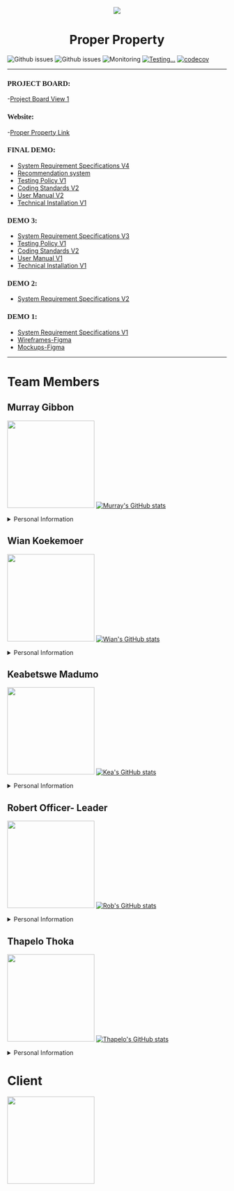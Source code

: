 <p align = "center">
 <img src="https://user-images.githubusercontent.com/98401898/234871025-85165ef2-303b-48b1-8df1-e5afd9520a3b.png">
</p>
<h1 align="center">Proper Property</h1>

![Github issues](https://img.shields.io/github/issues/COS301-SE-2023/Proper-Property.svg)
![Github issues](https://img.shields.io/github/issues-closed/COS301-SE-2023/Proper-Property.svg)
![Monitoring](https://img.shields.io/uptimerobot/status/m794412596-b37953dcaaa4df17641a8a80?style=plastic)
[![Testing...](https://github.com/COS301-SE-2023/Proper-Property/actions/workflows/tester.yml/badge.svg)](https://github.com/COS301-SE-2023/Proper-Property/actions/workflows/tester.yml)
[![codecov](https://codecov.io/gh/COS301-SE-2023/Proper-Property/branch/main/graph/badge.svg?token=274GR552X4)](https://codecov.io/gh/COS301-SE-2023/Proper-Property)

---
<strong><h3 style="font-family: Jetbrains Mono">PROJECT BOARD:</h3></strong>

-[Project Board View 1](https://github.com/orgs/COS301-SE-2023/projects/21/views/1)

<strong><h3 style="font-family: Jetbrains Mono">Website:</h3></strong>
-[Proper Property Link](https://proper-property-51963.web.app)

<strong><h3 style="font-family: Jetbrains Mono">FINAL DEMO:</h3></strong>
- [System Requirement Specifications V4](https://drive.google.com/file/d/1IgXEcNUFrKMk_Gz_LBBkaZpHyLjNvWP2/view?usp=drive_link)
- [Recommendation system](https://drive.google.com/file/d/1ALgen1rnK8ziXL-jmdtiyCHX8mgjzMpf/view?usp=drive_link)
- [Testing Policy V1](https://drive.google.com/file/d/1MIdRFCY9PuQo60ze5-LXeKud1Aqro8Ev/view?usp=sharing)
- [Coding Standards V2](https://drive.google.com/file/d/15m9egiRO__sVOkkSOaT2x_oGlpRvkMzj/view?usp=sharing)
- [User Manual V2](https://drive.google.com/file/d/19PEu1p3PxNLQsz4uN9ThpXuuRVSDvemG/view?usp=sharing)
- [Technical Installation V1](https://drive.google.com/file/d/17q184yZ9bTxEl1Ha1AW9Kf7_VGGi9JGD/view?usp=sharing)


<strong><h3 style="font-family: Jetbrains Mono">DEMO 3:</h3></strong>
- [System Requirement Specifications V3](https://drive.google.com/file/d/1gNDCB_RqPpo3Ova7XqVRzJDxda2xBy9A/view?usp=drive_link)
- [Testing Policy V1](https://drive.google.com/file/d/1MIdRFCY9PuQo60ze5-LXeKud1Aqro8Ev/view?usp=sharing)
- [Coding Standards V2](https://drive.google.com/file/d/15m9egiRO__sVOkkSOaT2x_oGlpRvkMzj/view?usp=sharing)
- [User Manual V1](https://drive.google.com/file/d/1WIO7qogR7ytzYu1os2CLziCzTO6-qutE/view?usp=sharing)
- [Technical Installation V1](https://drive.google.com/file/d/17q184yZ9bTxEl1Ha1AW9Kf7_VGGi9JGD/view?usp=sharing)
  
<strong><h3 style="font-family: Jetbrains Mono">DEMO 2:</h3></strong>
- [System Requirement Specifications V2](https://drive.google.com/file/d/1cU503qaPC5qviA-x2P3raSAUhXTepZ71/view?usp=sharing)

<strong><h3 style="font-family: Jetbrains Mono">DEMO 1:</h3></strong>

- [System Requirement Specifications V1](https://drive.google.com/file/d/1eoLRuLgia6hrA_IaG4-cKxAtNYMfo3J4/view?usp=drive_link)
- [Wireframes-Figma](https://www.figma.com/file/cM0eqPHOEl3oFjZhK0mE5q/Wireframes?type=design&node-id=0%3A1&mode=design&t=sgLrlIc4JPYCTLRD-1)
- [Mockups-Figma](https://www.figma.com/file/CHhxn1UBgTOXumjDCXijDR/Proper-Property-MockUps-v1?type=design&mode=design&t=sgLrlIc4JPYCTLRD-1)
---

# Team Members
## Murray Gibbon
 <img src="https://user-images.githubusercontent.com/98401898/234876251-42648468-b537-49f1-88f6-46714eb95223.jpg" width="200" height="200"> [![Murray's GitHub stats](https://github-readme-stats.vercel.app/api?username=MuzzaG)](https://github.com/anuraghazra/github-readme-stats)
<details>
<summary>Personal Information</summary>
<br>

## About Me

University of Pretoria student currently studying my 3rd year in BSC Computer Science. I have been improving my coding ability over the years through the introduction of multiple different languages and projects, including the development and use of front-end, back-end, databases, C++, Java, and a few others.
My current skills include proficient knowledge of C++ and Java having spent the last 3 years working with them to develop a wide range of different projects. I have also developed knowledge in front-end and back-end website development working with HTML, CSS, JavaScript, and Php. I am currently gaining familiarity with Ionic and Angular coding improving my skills the more I develop.

## Tools
 <h3 style="font-family: Jetbrains Mono"><strong>Languages and Tools: </strong></h3>
<p align="left"> <a href="https://www.w3.org/html/" target="_blank" rel="noreferrer"> <img src="https://raw.githubusercontent.com/devicons/devicon/master/icons/html5/html5-original-wordmark.svg" alt="html5" width="40" height="40"/> </a> </a> <a href="https://www.w3schools.com/css/" target="_blank" rel="noreferrer"> <img src="https://raw.githubusercontent.com/devicons/devicon/master/icons/css3/css3-original-wordmark.svg" alt="css3" width="40" height="40"/> </a> <a href="https://developer.mozilla.org/en-US/docs/Web/JavaScript" target="_blank" rel="noreferrer"> <img src="https://raw.githubusercontent.com/devicons/devicon/master/icons/javascript/javascript-original.svg" alt="javascript" width="40" height="40"/> </a> <a href="https://www.typescriptlang.org/" target="_blank" rel="noreferrer"> <img src="https://raw.githubusercontent.com/devicons/devicon/master/icons/typescript/typescript-original.svg" alt="typescript" width="40" height="40"/> </a> <a href="https://angular.io" target="_blank" rel="noreferrer"> <img src="https://angular.io/assets/images/logos/angular/angular.svg" alt="angular" width="40" height="40"/> </a> <a href="https://reactjs.org/" target="_blank" rel="noreferrer"> <img src="https://raw.githubusercontent.com/devicons/devicon/master/icons/react/react-original-wordmark.svg" alt="react" width="40" height="40"/> </a> <a href="https://www.w3schools.com/cpp/" target="_blank" rel="noreferrer"> <img src="https://raw.githubusercontent.com/devicons/devicon/master/icons/cplusplus/cplusplus-original.svg" alt="cplusplus" width="40" height="40"/>  <a href="https://git-scm.com/" target="_blank" rel="noreferrer"> <img src="https://www.vectorlogo.zone/logos/git-scm/git-scm-icon.svg" alt="git" width="40" height="40"/> <a href="https://www.java.com" target="_blank" rel="noreferrer"> <img src="https://raw.githubusercontent.com/devicons/devicon/master/icons/java/java-original.svg" alt="java" width="40" height="40"/> </a>  <a href="https://www.mysql.com/" target="_blank" rel="noreferrer"> <img src="https://raw.githubusercontent.com/devicons/devicon/master/icons/mysql/mysql-original-wordmark.svg" alt="mysql" width="40" height="40"/> </a> <a href="https://nodejs.org" target="_blank" rel="noreferrer"> <img src="https://raw.githubusercontent.com/devicons/devicon/master/icons/nodejs/nodejs-original-wordmark.svg" alt="nodejs" width="40" height="40"/> </a> = <a href="https://www.php.net" target="_blank" rel="noreferrer"> <img src="https://raw.githubusercontent.com/devicons/devicon/master/icons/php/php-original.svg" alt="php" width="40" height="40"/> </a> <a href="https://www.python.org" target="_blank" rel="noreferrer"> <img src="https://raw.githubusercontent.com/devicons/devicon/master/icons/python/python-original.svg" alt="python" width="40" height="40"/> </a>

## Socials
 
 <a href="https://github.com/MuzzaG" target="_blank">
<img src=https://img.shields.io/badge/github-%2324292e.svg?&style=for-the-badge&logo=github&logoColor=white alt=github  />
</a>
    </a>
<a href="https://www.linkedin.com" target="_blank">
<img src=https://img.shields.io/badge/linkedin-%231E77B5.svg?&style=for-the-badge&logo=linkedin&logoColor=white alt=linkedin/>
</a>

</details>

## Wian Koekemoer
<img src="https://user-images.githubusercontent.com/98401898/234878943-4d38d358-e3d6-46c7-bac4-30e33d1e53f7.jpg" width="200" height="200"> [![Wian's GitHub stats](https://github-readme-stats.vercel.app/api?username=slaaiblaar)](https://github.com/anuraghazra/github-readme-stats)
<details>
<summary>Personal Information</summary>
<br>

## About Me

Third year BSc Computer Science student. I enjoy programming because it’s just one giant puzzle. I primarily do back-end because I can’t find any documentation on how to be creative.
Skills:
Strongly typed languages such as C++, Java. To a lesser extent, but still proficient: Javascript (Node.js), TypeScript (NestJS). The reason I prefer strongly typed languages is because the error messages they trigger in my IDE are nice and colourful, unlike the monochromatic error messages in my Node console.

## Tools

 <h3 style="font-family: Jetbrains Mono"><strong>Languages and Tools: </strong></h3>
<p align="left"> <a href="https://www.w3.org/html/" target="_blank" rel="noreferrer"> <img src="https://raw.githubusercontent.com/devicons/devicon/master/icons/html5/html5-original-wordmark.svg" alt="html5" width="40" height="40"/> </a> </a> <a href="https://www.w3schools.com/css/" target="_blank" rel="noreferrer"> <img src="https://raw.githubusercontent.com/devicons/devicon/master/icons/css3/css3-original-wordmark.svg" alt="css3" width="40" height="40"/> </a> <a href="https://developer.mozilla.org/en-US/docs/Web/JavaScript" target="_blank" rel="noreferrer"> <img src="https://raw.githubusercontent.com/devicons/devicon/master/icons/javascript/javascript-original.svg" alt="javascript" width="40" height="40"/> </a> <a href="https://www.typescriptlang.org/" target="_blank" rel="noreferrer"> <img src="https://raw.githubusercontent.com/devicons/devicon/master/icons/typescript/typescript-original.svg" alt="typescript" width="40" height="40"/> </a> <a href="https://angular.io" target="_blank" rel="noreferrer"> <img src="https://angular.io/assets/images/logos/angular/angular.svg" alt="angular" width="40" height="40"/> </a> <a href="https://reactjs.org/" target="_blank" rel="noreferrer"> <img src="https://raw.githubusercontent.com/devicons/devicon/master/icons/react/react-original-wordmark.svg" alt="react" width="40" height="40"/> </a> <a href="https://www.w3schools.com/cpp/" target="_blank" rel="noreferrer"> <img src="https://raw.githubusercontent.com/devicons/devicon/master/icons/cplusplus/cplusplus-original.svg" alt="cplusplus" width="40" height="40"/>  <a href="https://git-scm.com/" target="_blank" rel="noreferrer"> <img src="https://www.vectorlogo.zone/logos/git-scm/git-scm-icon.svg" alt="git" width="40" height="40"/> <a href="https://www.java.com" target="_blank" rel="noreferrer"> <img src="https://raw.githubusercontent.com/devicons/devicon/master/icons/java/java-original.svg" alt="java" width="40" height="40"/> </a>  <a href="https://www.mysql.com/" target="_blank" rel="noreferrer"> <img src="https://raw.githubusercontent.com/devicons/devicon/master/icons/mysql/mysql-original-wordmark.svg" alt="mysql" width="40" height="40"/> </a> <a href="https://nodejs.org" target="_blank" rel="noreferrer"> <img src="https://raw.githubusercontent.com/devicons/devicon/master/icons/nodejs/nodejs-original-wordmark.svg" alt="nodejs" width="40" height="40"/> </a> = <a href="https://www.php.net" target="_blank" rel="noreferrer"> <img src="https://raw.githubusercontent.com/devicons/devicon/master/icons/php/php-original.svg" alt="php" width="40" height="40"/> </a> <a href="https://www.python.org" target="_blank" rel="noreferrer"> <img src="https://raw.githubusercontent.com/devicons/devicon/master/icons/python/python-original.svg" alt="python" width="40" height="40"/> </a>
 
## Socials
 
 <a href="https://github.com" target="_blank">
<img src=https://img.shields.io/badge/github-%2324292e.svg?&style=for-the-badge&logo=github&logoColor=white alt=github  />
</a>
    </a>
<a href="https://www.linkedin.com" target="_blank">
<img src=https://img.shields.io/badge/linkedin-%231E77B5.svg?&style=for-the-badge&logo=linkedin&logoColor=white alt=linkedin/>
</a>

</details>

## Keabetswe Madumo
<img src="https://user-images.githubusercontent.com/98401898/234879758-90c49326-61d4-46c2-b136-3067afbebdfb.jpg" width="200" height="200"> [![Kea's GitHub stats](https://github-readme-stats.vercel.app/api?username=MadKea)](https://github.com/anuraghazra/github-readme-stats)
<details>
<summary>Personal Information</summary>
<br>

## About Me

“Jack of all traits and-unfortunately- master of none.” YET, as I am still a hardworking student at the university of Pretoria and in my final year of BSc Computer Science….hopefully.
My goal in this degree was not to become a genius in a single field but to expose myself to plenty until I find that true soulmate to master. Just won a mild hacking competition. Next on the list is AI. As if I had a choice.

Current Skills
My valuable skill is fast and efficient learning. Despite starting my degree with limited experience in basic tools like Microsoft text editor and PC games, I quickly adapted and mastered new technologies by effectively searching for documentation and resources. I am confident in my ability to learn and excel in any new software, programming language, or operating system.

My expertise is in implementing algorithms, working with formulas, manipulating numbers, and simplifying complex concepts. I excel in data analysis and problem-solving with analytical and logical thinking.

I am known for working intensely on projects, often sacrificing sleep to complete tasks quickly and review them with a fresh perspective before the deadline.

In summary, my strengths include rapid learning, efficient work, and timely delivery of high-quality results. I actively seek new challenges to expand my skills and contribute effectively to any project or team I am part of.

## Tools

 <h3 style="font-family: Jetbrains Mono"><strong>Languages and Tools: </strong></h3>
<p align="left"> <a href="https://www.w3.org/html/" target="_blank" rel="noreferrer"> <img src="https://raw.githubusercontent.com/devicons/devicon/master/icons/html5/html5-original-wordmark.svg" alt="html5" width="40" height="40"/> </a> </a> <a href="https://www.w3schools.com/css/" target="_blank" rel="noreferrer"> <img src="https://raw.githubusercontent.com/devicons/devicon/master/icons/css3/css3-original-wordmark.svg" alt="css3" width="40" height="40"/> </a> <a href="https://developer.mozilla.org/en-US/docs/Web/JavaScript" target="_blank" rel="noreferrer"> <img src="https://raw.githubusercontent.com/devicons/devicon/master/icons/javascript/javascript-original.svg" alt="javascript" width="40" height="40"/> </a> <a href="https://www.typescriptlang.org/" target="_blank" rel="noreferrer"> <img src="https://raw.githubusercontent.com/devicons/devicon/master/icons/typescript/typescript-original.svg" alt="typescript" width="40" height="40"/> </a> <a href="https://angular.io" target="_blank" rel="noreferrer"> <img src="https://angular.io/assets/images/logos/angular/angular.svg" alt="angular" width="40" height="40"/> </a> <a href="https://reactjs.org/" target="_blank" rel="noreferrer"> <img src="https://raw.githubusercontent.com/devicons/devicon/master/icons/react/react-original-wordmark.svg" alt="react" width="40" height="40"/> </a> <a href="https://www.w3schools.com/cpp/" target="_blank" rel="noreferrer"> <img src="https://raw.githubusercontent.com/devicons/devicon/master/icons/cplusplus/cplusplus-original.svg" alt="cplusplus" width="40" height="40"/>  <a href="https://git-scm.com/" target="_blank" rel="noreferrer"> <img src="https://www.vectorlogo.zone/logos/git-scm/git-scm-icon.svg" alt="git" width="40" height="40"/> <a href="https://www.java.com" target="_blank" rel="noreferrer"> <img src="https://raw.githubusercontent.com/devicons/devicon/master/icons/java/java-original.svg" alt="java" width="40" height="40"/> </a>  <a href="https://www.mysql.com/" target="_blank" rel="noreferrer"> <img src="https://raw.githubusercontent.com/devicons/devicon/master/icons/mysql/mysql-original-wordmark.svg" alt="mysql" width="40" height="40"/> </a> <a href="https://nodejs.org" target="_blank" rel="noreferrer"> <img src="https://raw.githubusercontent.com/devicons/devicon/master/icons/nodejs/nodejs-original-wordmark.svg" alt="nodejs" width="40" height="40"/> </a> = <a href="https://www.php.net" target="_blank" rel="noreferrer"> <img src="https://raw.githubusercontent.com/devicons/devicon/master/icons/php/php-original.svg" alt="php" width="40" height="40"/> </a> <a href="https://www.python.org" target="_blank" rel="noreferrer"> <img src="https://raw.githubusercontent.com/devicons/devicon/master/icons/python/python-original.svg" alt="python" width="40" height="40"/> </a>

## Socials
 <a href="https://github.com" target="_blank">
<img src=https://img.shields.io/badge/github-%2324292e.svg?&style=for-the-badge&logo=github&logoColor=white alt=github  />
</a>
    </a>
<a href="https://www.linkedin.com" target="_blank">
<img src=https://img.shields.io/badge/linkedin-%231E77B5.svg?&style=for-the-badge&logo=linkedin&logoColor=white alt=linkedin/>
</a>

</details>

## Robert Officer- Leader
<img src="https://user-images.githubusercontent.com/98401898/234882294-e8d868ee-d9fa-4e9a-a78e-3c10e94c05ec.png" width="200" height="200"> [![Rob's GitHub stats](https://github-readme-stats.vercel.app/api?username=Rob-0ff)](https://github.com/anuraghazra/github-readme-stats)
<details>
<summary>Personal Information</summary>
<br>

## About Me

I am a passionate 3rd year BSc Computer Science student currently studying at the University of Pretoria. I am a highly resourceful person who does not quit when problems occur. Instead I research the problem and try to understand how and why problems occur instead of just trying to solve them. My passions lie in back-end development, databases their management as well as project management. I have many years of programming experience from both University projects as well as personal projects that include back-end and database experience. Project management is a passion of mine as I enjoy seeing the product being created excel to its fullest extent. I believe that by having a leader who can push the team to their full potential and one that supports them in their roles and responsibilities a team can complete their tasks at an increased rate
## Tools
 
 <h3 style="font-family: Jetbrains Mono"><strong>Languages and Tools: </strong></h3>
<p align="left"> <a href="https://www.w3.org/html/" target="_blank" rel="noreferrer"> <img src="https://raw.githubusercontent.com/devicons/devicon/master/icons/html5/html5-original-wordmark.svg" alt="html5" width="40" height="40"/> </a> </a> <a href="https://www.w3schools.com/css/" target="_blank" rel="noreferrer"> <img src="https://raw.githubusercontent.com/devicons/devicon/master/icons/css3/css3-original-wordmark.svg" alt="css3" width="40" height="40"/> </a> <a href="https://developer.mozilla.org/en-US/docs/Web/JavaScript" target="_blank" rel="noreferrer"> <img src="https://raw.githubusercontent.com/devicons/devicon/master/icons/javascript/javascript-original.svg" alt="javascript" width="40" height="40"/> </a> <a href="https://www.typescriptlang.org/" target="_blank" rel="noreferrer"> <img src="https://raw.githubusercontent.com/devicons/devicon/master/icons/typescript/typescript-original.svg" alt="typescript" width="40" height="40"/> </a> <a href="https://angular.io" target="_blank" rel="noreferrer"> <img src="https://angular.io/assets/images/logos/angular/angular.svg" alt="angular" width="40" height="40"/> </a> <a href="https://reactjs.org/" target="_blank" rel="noreferrer"> <img src="https://raw.githubusercontent.com/devicons/devicon/master/icons/react/react-original-wordmark.svg" alt="react" width="40" height="40"/> </a> <a href="https://www.w3schools.com/cpp/" target="_blank" rel="noreferrer"> <img src="https://raw.githubusercontent.com/devicons/devicon/master/icons/cplusplus/cplusplus-original.svg" alt="cplusplus" width="40" height="40"/>  <a href="https://git-scm.com/" target="_blank" rel="noreferrer"> <img src="https://www.vectorlogo.zone/logos/git-scm/git-scm-icon.svg" alt="git" width="40" height="40"/> <a href="https://www.java.com" target="_blank" rel="noreferrer"> <img src="https://raw.githubusercontent.com/devicons/devicon/master/icons/java/java-original.svg" alt="java" width="40" height="40"/> </a>  <a href="https://www.mysql.com/" target="_blank" rel="noreferrer"> <img src="https://raw.githubusercontent.com/devicons/devicon/master/icons/mysql/mysql-original-wordmark.svg" alt="mysql" width="40" height="40"/> </a> <a href="https://nodejs.org" target="_blank" rel="noreferrer"> <img src="https://raw.githubusercontent.com/devicons/devicon/master/icons/nodejs/nodejs-original-wordmark.svg" alt="nodejs" width="40" height="40"/> </a> = <a href="https://www.php.net" target="_blank" rel="noreferrer"> <img src="https://raw.githubusercontent.com/devicons/devicon/master/icons/php/php-original.svg" alt="php" width="40" height="40"/> </a> <a href="https://www.python.org" target="_blank" rel="noreferrer"> <img src="https://raw.githubusercontent.com/devicons/devicon/master/icons/python/python-original.svg" alt="python" width="40" height="40"/> </a>

## Socials
 
 <a href="https://github.com" target="_blank">
<img src=https://img.shields.io/badge/github-%2324292e.svg?&style=for-the-badge&logo=github&logoColor=white alt=github  />
</a>
    </a>
<a href="https://www.linkedin.com/" target="_blank">
<img src=https://img.shields.io/badge/linkedin-%231E77B5.svg?&style=for-the-badge&logo=linkedin&logoColor=white alt=linkedin/>
</a>

</details>

## Thapelo Thoka
<img src="https://user-images.githubusercontent.com/98401898/234882981-8ba00dc3-a1c9-405e-8632-d45fa3254c07.png" width="200" height="200"> [![Thapelo's GitHub stats](https://github-readme-stats.vercel.app/api?username=Thapelo64)](https://github.com/anuraghazra/github-readme-stats)
<details>
<summary>Personal Information</summary>
<br>

## About Me

I am a third year BSc Computer Science Student who is passionate about Cybersecurity. I embrace emerging technologies with open arms and am always eager to take on complex tasks. I approach each project with enthusiasm and dedication.
 
Current Skills
Over the past three years, I have honed my skills in a variety of object-oriented programming languages, including C++, Java, Dart, and Javascript. Through hands-on experience, I have developed a fundamental understanding of these languages and their unique capabilities, allowing me to bring a high level of proficiency to any project. With a keen eye for detail, I approach each programming challenge with a creative and analytical mindset. I can learn new technologies with ease, and I am always eager to learn.
 
## Tools

 <h3 style="font-family: Jetbrains Mono"><strong>Languages and Tools: </strong></h3>
<p align="left"> <a href="https://www.w3.org/html/" target="_blank" rel="noreferrer"> <img src="https://raw.githubusercontent.com/devicons/devicon/master/icons/html5/html5-original-wordmark.svg" alt="html5" width="40" height="40"/> </a> </a> <a href="https://www.w3schools.com/css/" target="_blank" rel="noreferrer"> <img src="https://raw.githubusercontent.com/devicons/devicon/master/icons/css3/css3-original-wordmark.svg" alt="css3" width="40" height="40"/> </a> <a href="https://developer.mozilla.org/en-US/docs/Web/JavaScript" target="_blank" rel="noreferrer"> <img src="https://raw.githubusercontent.com/devicons/devicon/master/icons/javascript/javascript-original.svg" alt="javascript" width="40" height="40"/> </a> <a href="https://www.typescriptlang.org/" target="_blank" rel="noreferrer"> <img src="https://raw.githubusercontent.com/devicons/devicon/master/icons/typescript/typescript-original.svg" alt="typescript" width="40" height="40"/> </a> <a href="https://angular.io" target="_blank" rel="noreferrer"> <img src="https://angular.io/assets/images/logos/angular/angular.svg" alt="angular" width="40" height="40"/> </a> <a href="https://reactjs.org/" target="_blank" rel="noreferrer"> <img src="https://raw.githubusercontent.com/devicons/devicon/master/icons/react/react-original-wordmark.svg" alt="react" width="40" height="40"/> </a> <a href="https://www.w3schools.com/cpp/" target="_blank" rel="noreferrer"> <img src="https://raw.githubusercontent.com/devicons/devicon/master/icons/cplusplus/cplusplus-original.svg" alt="cplusplus" width="40" height="40"/>  <a href="https://git-scm.com/" target="_blank" rel="noreferrer"> <img src="https://www.vectorlogo.zone/logos/git-scm/git-scm-icon.svg" alt="git" width="40" height="40"/> <a href="https://www.java.com" target="_blank" rel="noreferrer"> <img src="https://raw.githubusercontent.com/devicons/devicon/master/icons/java/java-original.svg" alt="java" width="40" height="40"/> </a>  <a href="https://www.mysql.com/" target="_blank" rel="noreferrer"> <img src="https://raw.githubusercontent.com/devicons/devicon/master/icons/mysql/mysql-original-wordmark.svg" alt="mysql" width="40" height="40"/> </a> <a href="https://nodejs.org" target="_blank" rel="noreferrer"> <img src="https://raw.githubusercontent.com/devicons/devicon/master/icons/nodejs/nodejs-original-wordmark.svg" alt="nodejs" width="40" height="40"/> </a> = <a href="https://www.php.net" target="_blank" rel="noreferrer"> <img src="https://raw.githubusercontent.com/devicons/devicon/master/icons/php/php-original.svg" alt="php" width="40" height="40"/> </a> <a href="https://www.python.org" target="_blank" rel="noreferrer"> <img src="https://raw.githubusercontent.com/devicons/devicon/master/icons/python/python-original.svg" alt="python" width="40" height="40"/> </a>

## Socials
 
 <a href="https://github.com/" target="_blank">
<img src=https://img.shields.io/badge/github-%2324292e.svg?&style=for-the-badge&logo=github&logoColor=white alt=github  />
</a>
    </a>
<a href="https://www.linkedin.com/" target="_blank">
<img src=https://img.shields.io/badge/linkedin-%231E77B5.svg?&style=for-the-badge&logo=linkedin&logoColor=white alt=linkedin/>
</a>

</details>

# Client
<img src="https://user-images.githubusercontent.com/98401898/234887679-d43db121-debf-46a8-aeb8-5b0778ba8556.jpg" width="200" height= "200">



